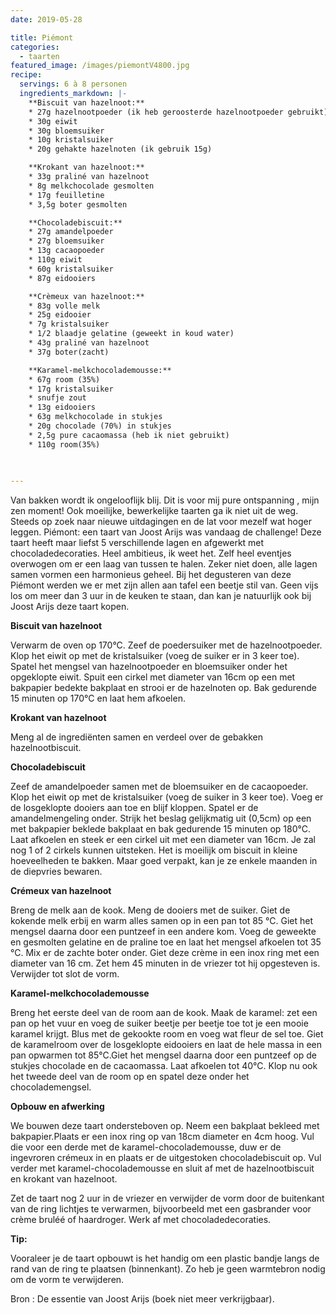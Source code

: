 ```yaml
---
date: 2019-05-28

title: Piémont
categories:
  - taarten
featured_image: /images/piemontV4800.jpg
recipe:
  servings: 6 à 8 personen
  ingredients_markdown: |-
    **Biscuit van hazelnoot:**
    * 27g hazelnootpoeder (ik heb geroosterde hazelnootpoeder gebruikt)
    * 30g eiwit
    * 30g bloemsuiker
    * 10g kristalsuiker
    * 20g gehakte hazelnoten (ik gebruik 15g)

    **Krokant van hazelnoot:**
    * 33g praliné van hazelnoot
    * 8g melkchocolade gesmolten
    * 17g feuilletine
    * 3,5g boter gesmolten

    **Chocoladebiscuit:**
    * 27g amandelpoeder
    * 27g bloemsuiker
    * 13g cacaopoeder
    * 110g eiwit
    * 60g kristalsuiker
    * 87g eidooiers

    **Crèmeux van hazelnoot:**
    * 83g volle melk
    * 25g eidooier
    * 7g kristalsuiker
    * 1/2 blaadje gelatine (geweekt in koud water)
    * 43g praliné van hazelnoot
    * 37g boter(zacht)

    **Karamel-melkchocolademousse:**
    * 67g room (35%)
    * 17g kristalsuiker
    * snufje zout
    * 13g eidooiers
    * 63g melkchocolade in stukjes
    * 20g chocolade (70%) in stukjes
    * 2,5g pure cacaomassa (heb ik niet gebruikt)
    * 110g room(35%)
 

 
---
```

Van bakken wordt ik ongelooflijk blij. Dit is voor mij pure ontspanning , mijn zen moment!
Ook moeilijke, bewerkelijke taarten ga ik niet uit de weg. Steeds op zoek naar nieuwe uitdagingen en de lat voor mezelf wat hoger leggen.
Piémont: een taart van Joost Arijs was vandaag de challenge!
Deze taart heeft maar liefst 5 verschillende lagen en afgewerkt met chocoladedecoraties.
Heel ambitieus, ik weet het. Zelf heel eventjes overwogen om er een laag van tussen te halen. Zeker niet doen, alle lagen samen vormen een harmonieus geheel.
Bij het degusteren van deze Piémont werden we er met zijn allen aan tafel een beetje stil van.
Geen vijs los om meer dan 3 uur in de keuken te staan, dan kan je natuurlijk ook bij Joost Arijs deze taart kopen.

<!--more-->

**Biscuit van hazelnoot**

Verwarm de oven op 170°C.
Zeef de poedersuiker met de hazelnootpoeder.
Klop het eiwit op met de kristalsuiker (voeg de suiker er in 3 keer toe).
Spatel het mengsel van hazelnootpoeder en bloemsuiker onder het opgeklopte eiwit.
Spuit een cirkel met diameter van 16cm op een met bakpapier bedekte bakplaat en strooi er de hazelnoten op.
Bak gedurende 15 minuten op 170°C en laat hem afkoelen.

**Krokant van hazelnoot**

Meng al de ingrediënten samen en verdeel over de gebakken hazelnootbiscuit.

**Chocoladebiscuit**

Zeef de amandelpoeder samen met de bloemsuiker en de cacaopoeder.
Klop het eiwit op met de kristalsuiker (voeg de suiker in 3 keer toe).
Voeg er de losgeklopte dooiers aan toe en blijf kloppen.
Spatel er de amandelmengeling onder.
Strijk het beslag gelijkmatig uit (0,5cm) op een met bakpapier beklede bakplaat en bak gedurende 15 minuten op 180°C.
Laat afkoelen en steek er een cirkel uit met een diameter van 16cm.
Je zal nog 1 of 2 cirkels kunnen uitsteken.
Het is moeilijk om biscuit in kleine hoeveelheden te bakken.
Maar goed verpakt, kan je ze enkele maanden in de diepvries bewaren.


**Crémeux van hazelnoot**

Breng de melk aan de kook.Meng de dooiers met de suiker. Giet de kokende melk erbij en warm alles samen op in een pan tot 85 °C. Giet het mengsel daarna door een puntzeef in een andere kom.Voeg de geweekte en gesmolten gelatine en de praline toe en laat het mengsel afkoelen tot 35 °C. Mix er de zachte boter onder.Giet deze crème in een inox ring met een diameter van 16 cm. Zet hem 45 minuten in de vriezer tot hij opgesteven is. Verwijder tot slot de vorm.


**Karamel-melkchocolademousse**

Breng het eerste deel van de room aan de kook.
Maak de karamel: zet een pan op het vuur en voeg de suiker beetje per beetje toe tot je een mooie karamel krijgt.
Blus met de gekookte room en voeg wat fleur de sel toe.
Giet de karamelroom over de losgeklopte eidooiers en laat de hele massa in een pan opwarmen tot 85°C.Giet het mengsel daarna door een puntzeef op de stukjes chocolade en de cacaomassa. Laat afkoelen tot 40°C.
Klop nu ook het tweede deel van de room op en spatel deze onder het chocolademengsel.

**Opbouw en afwerking**

We bouwen deze taart ondersteboven op.
Neem een bakplaat bekleed met bakpapier.Plaats er een inox ring op van 18cm diameter en 4cm hoog.
Vul die voor een derde met de karamel-chocolademousse, duw er de ingevroren crémeux in en plaats er de uitgestoken chocoladebiscuit op. Vul verder met karamel-chocolademousse en sluit af met de hazelnootbiscuit en krokant van hazelnoot.

Zet de taart nog 2 uur in de vriezer en verwijder de vorm door de buitenkant van de ring lichtjes te verwarmen, bijvoorbeeld met een gasbrander voor crème bruléé of haardroger.
Werk af met chocoladedecoraties.

<b>Tip:</b>

Vooraleer je de taart opbouwt is het handig om een plastic bandje langs de rand van de ring te plaatsen (binnenkant). Zo heb je geen warmtebron nodig om de vorm te verwijderen.

Bron : De essentie van Joost Arijs (boek niet meer verkrijgbaar).
